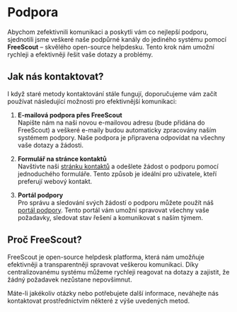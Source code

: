 # Podpora

Abychom zefektivnili komunikaci a poskytli vám co nejlepší podporu, sjednotili jsme veškeré naše podpůrné kanály do jediného systému pomocí **FreeScout** – skvělého open-source helpdesku. Tento krok nám umožní rychleji a efektivněji řešit vaše dotazy a problémy.

## Jak nás kontaktovat?

I když staré metody kontaktování stále fungují, doporučujeme vám začít používat následující možnosti pro efektivnější komunikaci:

1. **E-mailová podpora přes FreeScout**  
   Napište nám na naši novou e-mailovou adresu (bude přidána do FreeScout) a veškeré e-maily budou automaticky zpracovány naším systémem podpory. Naše podpora je připravena odpovídat na všechny vaše dotazy a žádosti.


2. **Formulář na stránce kontaktů**  
   Navštivte naši [stránku kontaktů](contact.md) a odešlete žádost o podporu pomocí jednoduchého formuláře. Tento způsob je ideální pro uživatele, kteří preferují webový kontakt.

3. **Portál podpory**  
   Pro správu a sledování svých žádostí o podporu můžete použít náš [portál podpory](https://support.oscloud.cz). Tento portál vám umožní spravovat všechny vaše požadavky, sledovat stav řešení a komunikovat s naším týmem.

## Proč FreeScout?

FreeScout je open-source helpdesk platforma, která nám umožňuje efektivněji a transparentněji spravovat veškerou komunikaci. Díky centralizovanému systému můžeme rychleji reagovat na dotazy a zajistit, že žádný požadavek nezůstane nepovšimnut.  

Máte-li jakékoliv otázky nebo potřebujete další informace, neváhejte nás kontaktovat prostřednictvím některé z výše uvedených metod.
